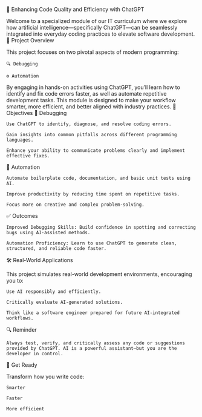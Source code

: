 🚀 Enhancing Code Quality and Efficiency with ChatGPT

Welcome to a specialized module of our IT curriculum where we explore how artificial intelligence—specifically ChatGPT—can be seamlessly integrated into everyday coding practices to elevate software development.
📌 Project Overview

This project focuses on two pivotal aspects of modern programming:

    🔍 Debugging

    ⚙️ Automation

By engaging in hands-on activities using ChatGPT, you’ll learn how to identify and fix code errors faster, as well as automate repetitive development tasks. This module is designed to make your workflow smarter, more efficient, and better aligned with industry practices.
🎯 Objectives
🐞 Debugging

    Use ChatGPT to identify, diagnose, and resolve coding errors.

    Gain insights into common pitfalls across different programming languages.

    Enhance your ability to communicate problems clearly and implement effective fixes.

🔁 Automation

    Automate boilerplate code, documentation, and basic unit tests using AI.

    Improve productivity by reducing time spent on repetitive tasks.

    Focus more on creative and complex problem-solving.

✅ Outcomes

    Improved Debugging Skills: Build confidence in spotting and correcting bugs using AI-assisted methods.

    Automation Proficiency: Learn to use ChatGPT to generate clean, structured, and reliable code faster.

🛠️ Real-World Applications

This project simulates real-world development environments, encouraging you to:

    Use AI responsibly and efficiently.

    Critically evaluate AI-generated solutions.

    Think like a software engineer prepared for future AI-integrated workflows.

🔍 Reminder

    Always test, verify, and critically assess any code or suggestions provided by ChatGPT. AI is a powerful assistant—but you are the developer in control.

🧠 Get Ready

Transform how you write code:

    Smarter

    Faster

    More efficient

